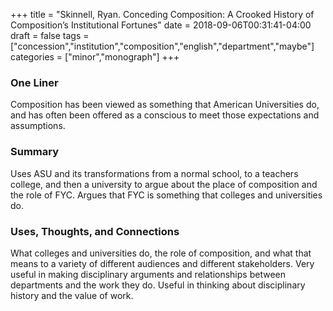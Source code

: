 +++
title = "Skinnell, Ryan. Conceding Composition: A Crooked History of Composition’s Institutional Fortunes"
date = 2018-09-06T00:31:41-04:00
draft = false
tags = ["concession","institution","composition","english","department","maybe"]
categories = ["minor","monograph"]
+++
### One Liner
Composition has been viewed as something that American Universities do, and has often been offered as a conscious to meet those expectations and assumptions.

### Summary
Uses ASU and its transformations from a normal school, to a teachers college, and then a university to argue about the place of composition and the role of FYC. Argues that FYC is something that colleges and universities do.

### Uses, Thoughts, and Connections
What colleges and universities do, the role of composition, and what that means to a variety of different audiences and different stakeholders. Very useful in making disciplinary arguments and relationships between departments and the work they do. Useful in thinking about disciplinary history and the value of work.
